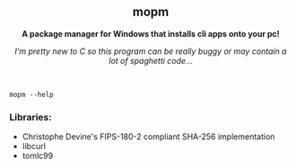 <div align="center">
  <h2>mopm</h2>
  <p><b>A package manager for Windows that installs cli apps onto your pc!</b></p>
  <p><i>I'm pretty new to C so this program can be really buggy or may contain a lot of spaghetti code...</i></p>
</div>
<br>

```
mopm --help
```

### Libraries:
- Christophe Devine's FIPS-180-2 compliant SHA-256 implementation
- libcurl
- tomlc99
